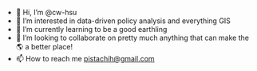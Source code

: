 - 👋 Hi, I’m @cw-hsu
- 👀 I’m interested in data-driven policy analysis and everything GIS
- 🌱 I’m currently learning to be a good earthling
- 💞️ I’m looking to collaborate on pretty much anything that can make the 🌎 a better place!
- 📫 How to reach me pistachih@gmail.com

<!---
cw-hsu/cw-hsu is a ✨ special ✨ repository because its `README.md` (this file) appears on your GitHub profile.
You can click the Preview link to take a look at your changes.
--->
